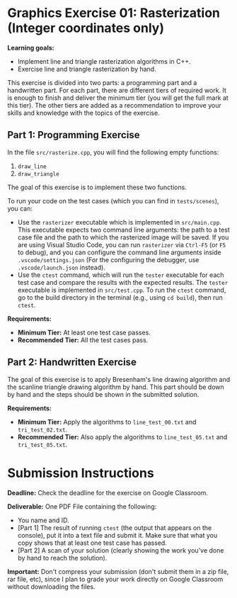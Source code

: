 # Graphics Exercise 01: Rasterization (Integer coordinates only)

**Learning goals:**
- Implement line and triangle rasterization algorithms in C++.
- Exercise line and triangle rasterization by hand.

This exercise is divided into two parts: a programming part and a handwritten part. For each part, there are different tiers of required work. It is enough to finish and deliver the minimum tier (you will get the full mark at this tier). The other tiers are added as a recommendation to improve your skills and knowledge with the topics of the exercise.

## Part 1: Programming Exercise

In the file `src/rasterize.cpp`, you will find the following empty functions:
1. `draw_line`
2. `draw_triangle`

The goal of this exercise is to implement these two functions.

To run your code on the test cases (which you can find in `tests/scenes`), you can:
* Use the `rasterizer` executable which is implemented in `src/main.cpp`. This executable expects two command line arguments: the path to a test case file and the path to which the rasterized image will be saved. If you are using Visual Studio Code, you can run `rasterizer` via `Ctrl-F5` (or `F5` to debug), and you can configure the command line arguments inside `.vscode/settings.json` (For the configuring the debugger, use `.vscode/launch.json` instead).
* Use the `ctest` command, which will run the `tester` executable for each test case and compare the results with the expected results. The `tester` executable is implemented in `src/test.cpp`. To run the `ctest` command, go to the build directory in the terminal (e.g., using `cd build`), then run `ctest`.

**Requirements:**
* **Minimum Tier:** At least one test case passes.
* **Recommended Tier:** All the test cases pass.

## Part 2: Handwritten Exercise

The goal of this exercise is to apply Bresenham's line drawing algorithm and the scanline triangle drawing algorithm by hand. This part should be down by hand and the steps should be shown in the submitted solution.

**Requirements:**
* **Minimum Tier:** Apply the algorithms to `line_test_00.txt` and `tri_test_02.txt`.
* **Recommended Tier:** Also apply the algorithms to `line_test_05.txt` and `tri_test_05.txt`.

# Submission Instructions

**Deadline:** Check the deadline for the exercise on Google Classroom.

**Deliverable:** One PDF File containing the following:
- You name and ID.
- [Part 1] The result of running `ctest` (the output that appears on the console), put it into a text file and submit it. Make sure that what you copy shows that at least one test case has passed.
- [Part 2] A scan of your solution (clearly showing the work you've done by hand to reach the solution).

**Important:** Don't compress your submission (don't submit them in a zip file, rar file, etc), since I plan to grade your work directly on Google Classroom without downloading the files.